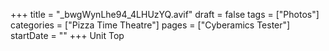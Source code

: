 +++
title = "_bwgWynLhe94_4LHUzYQ.avif"
draft = false
tags = ["Photos"]
categories = ["Pizza Time Theatre"]
pages = ["Cyberamics Tester"]
startDate = ""
+++
Unit Top
